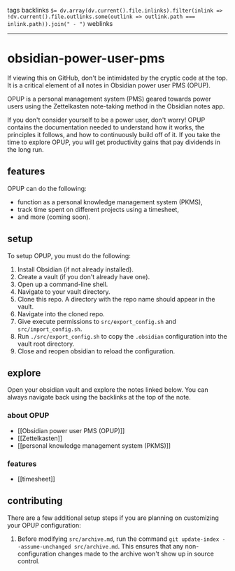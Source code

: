 tags 
backlinks `$= dv.array(dv.current().file.inlinks).filter(inlink => !dv.current().file.outlinks.some(outlink => outlink.path === inlink.path)).join(" - ")`
weblinks 
___
# obsidian-power-user-pms
If viewing this on GitHub, don't be intimidated by the cryptic code at the top. It is a critical element of all notes in Obsidian power user PMS (OPUP).

OPUP is a personal management system (PMS) geared towards power users using the Zettelkasten note-taking method in the Obsidian notes app.

If you don't consider yourself to be a power user, don't worry! OPUP contains the documentation needed to understand how it works, the principles it follows, and how to continuously build off of it. If you take the time to explore OPUP, you will get productivity gains that pay dividends in the long run.
## features
OPUP can do the following:

- function as a personal knowledge management system (PKMS),
- track time spent on different projects using a timesheet,
- and more (coming soon).
## setup
To setup OPUP, you must do the following:

1. Install Obsidian (if not already installed).
2. Create a vault (if you don't already have one).
3. Open up a command-line shell.
4. Navigate to your vault directory.  
5. Clone this repo. A directory with the repo name should appear in the vault.
6. Navigate into the cloned repo.
7. Give execute permissions to `src/export_config.sh` and `src/import_config.sh`.
8. Run `./src/export_config.sh` to copy the `.obsidian` configuration into the vault root directory.
9. Close and reopen obsidian to reload the configuration.
## explore
Open your obsidian vault and explore the notes linked below. You can always navigate back using the backlinks at the top of the note.
### about OPUP

- [[Obsidian power user PMS (OPUP)]]
- [[Zettelkasten]]
- [[personal knowledge management system (PKMS)]]
### features

- [[timesheet]]
## contributing
There are a few additional setup steps if you are planning on customizing your OPUP configuration:

1. Before modifying `src/archive.md`, run the command `git update-index --assume-unchanged src/archive.md`. This ensures that any non-configuration changes made to the archive won't show up in source control.
